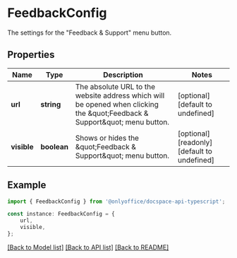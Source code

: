 # FeedbackConfig

The settings for the \"Feedback & Support\" menu button.

## Properties

Name | Type | Description | Notes
------------ | ------------- | ------------- | -------------
**url** | **string** | The absolute URL to the website address which will be opened when clicking the \&quot;Feedback &amp; Support\&quot; menu button. | [optional] [default to undefined]
**visible** | **boolean** | Shows or hides the \&quot;Feedback &amp; Support\&quot; menu button. | [optional] [readonly] [default to undefined]

## Example

```typescript
import { FeedbackConfig } from '@onlyoffice/docspace-api-typescript';

const instance: FeedbackConfig = {
    url,
    visible,
};
```

[[Back to Model list]](../README.md#documentation-for-models) [[Back to API list]](../README.md#documentation-for-api-endpoints) [[Back to README]](../README.md)

